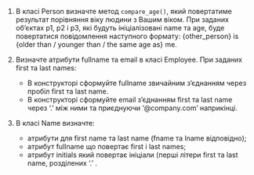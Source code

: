 1. В класі Person визначте метод `compare_age()`, який повертатиме результат порівняння віку людини з Вашим віком. При заданих об’єктах p1, p2 і p3, які будуть ініціалізовані name та age, буде повертатися повідомлення наступного формату:
{other_person} is {older than / younger than / the same age as} me.

2. Визначте атрибути fullname та email в класі Employee. При заданих first та last names:
   - В конструкторі сформуйте fullname звичайним з’єднанням через пробіл first та last name.
   - В конструкторі сформуйте email з’єднанням first та last name через ‘.’ між ними та приєднуючи  ‘@company.com’ наприкінці.

3. В класі Name визначте:
   - атрибути для first name та last name (fname та lname відповідно);
   - атрибут fullname що повертає first і last names;
   - атрибут initials який повертає ініціали (перші літери first та last name, розділених ‘.’ .
